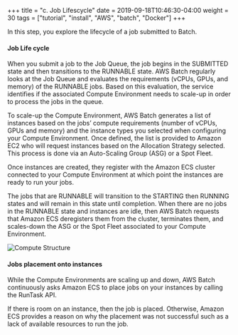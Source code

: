 +++
title = "c. Job Lifescycle"
date = 2019-09-18T10:46:30-04:00
weight = 30
tags = ["tutorial", "install", "AWS", "batch", "Docker"]
+++

In this step, you explore the lifecycle of a job submitted to Batch. 

#### Job Life cycle
When you submit a job to the Job Queue, the job begins in the SUBMITTED state and then transitions to the RUNNABLE state. AWS Batch regularly looks at the Job Queue and evaluates the requirements (vCPUs, GPUs, and memory) of the RUNNABLE jobs. Based on this evaluation, the service identifies if the associated Compute Environment needs to scale-up in order to process the jobs in the queue. 

To scale-up the Compute Environment, AWS Batch generates a list of instances based on the jobs’ compute requirements (number of vCPUs, GPUs and memory) and the instance types you selected when configuring your Compute Environment. Once defined, the list is provided to Amazon EC2 who will request instances based on the Allocation Strategy selected. This process is done via an Auto-Scaling Group (ASG) or a Spot Fleet. 

Once instances are created, they register with the Amazon ECS cluster connected to your Compute Environment at which point the instances are ready to run your jobs. 

The jobs that are RUNNABLE will transition to the STARTING then RUNNING states and will remain in this state until completion. When there are no jobs in the RUNNABLE state and instances are idle, then AWS Batch requests that Amazon ECS deregisters them from the cluster, terminates them, and scales-down the ASG or the Spot Fleet associated to your Compute Environment. 

![Compute Structure](/images/aws-batch/deep-dive/compute.png)

#### Jobs placement onto instances
While the Compute Environments are scaling up and down, AWS Batch continuously asks Amazon ECS to place jobs on your instances by calling the RunTask API. 

If there is room on an instance, then the job is placed. Otherwise, Amazon ECS provides a reason on why the placement was not successful such as a lack of available resources to run the job. 


